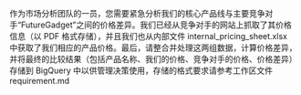 作为市场分析团队的一员，您需要紧急分析我们的核心产品线与主要竞争对手“FutureGadget”之间的价格差异。我们已经从竞争对手的网站上抓取了其价格信息（以 PDF 格式存储），并且我们也从内部文件 internal_pricing_sheet.xlsx 中获取了我们相应的产品价格。最后，请整合并处理这两组数据，计算价格差异，并将最终的比较结果（包括产品名称、我们的价格、竞争对手的价格、价格差异）存储到 BigQuery 中以供管理决策使用，存储的格式要求请参考工作区文件requirement.md
